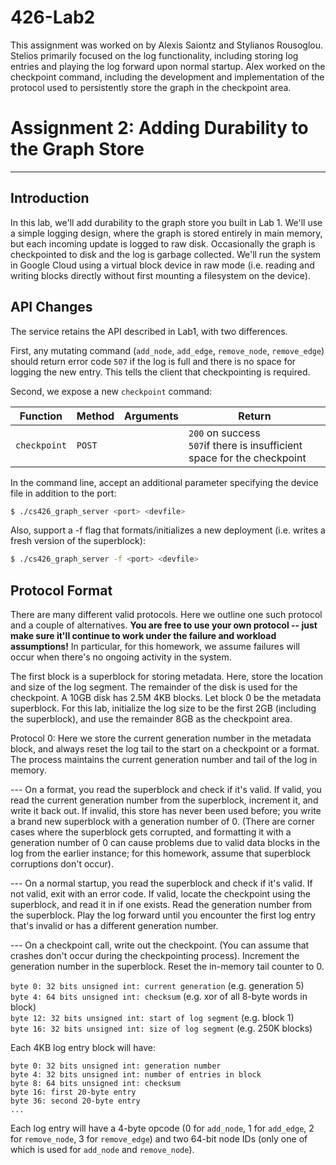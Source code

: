 # 426-Lab2

This assignment was worked on by Alexis Saiontz and Stylianos Rousoglou.
Stelios primarily focused on the log functionality, including storing log
entries and playing the log forward upon normal startup. Alex worked on the
checkpoint command, including the development and implementation of the 
protocol used to persistently store the graph in the checkpoint area.

# Assignment 2: Adding Durability to the Graph Store #

----

## Introduction ##

In this lab, we'll add durability to the graph store you built in Lab 1. We'll use a simple logging design, where the graph is stored entirely in main memory, but each incoming update is logged to raw disk. Occasionally the graph is checkpointed to disk and the log is garbage collected. We'll run the system in Google Cloud using a virtual block device in raw mode (i.e. reading and writing blocks directly without first mounting a filesystem on the device).

## API Changes ##

The service retains the API described in Lab1, with two differences.

First, any mutating command (`add_node`, `add_edge`, `remove_node`, `remove_edge`) should return error code `507` if the log is full and there is no space for logging the new entry. This tells the client that checkpointing is required.

Second, we expose a new `checkpoint` command:

   Function    | Method |    Arguments     | Return
-------------- | ------ | ---------------- | ------
 `checkpoint`    | `POST` |     |  `200` on success<br/> `507`if there is insufficient space for the checkpoint
 
 
In the command line, accept an additional parameter specifying the device file in addition to the port:

```sh
$ ./cs426_graph_server <port> <devfile>
```

Also, support a -f flag that formats/initializes a new deployment (i.e. writes a fresh version of the superblock):

```sh
$ ./cs426_graph_server -f <port> <devfile>
```

## Protocol Format ##

There are many different valid protocols. Here we outline one such protocol and a couple of alternatives. **You are free to use your own protocol -- just make sure it'll continue to work under the failure and workload assumptions!** In particular, for this homework, we assume failures will occur when there's no ongoing activity in the system.

The first block is a superblock for storing metadata. Here, store the location and size of the log segment. The remainder of the disk is used for the checkpoint. A 10GB disk has 2.5M 4KB blocks. Let block 0 be the metadata superblock. For this lab, initialize the log size to be the first 2GB (including the superblock), and use the remainder 8GB as the checkpoint area.

Protocol 0: Here we store the current generation number in the metadata block, and always reset the log tail to the start on a checkpoint or a format. The process maintains the current generation number and tail of the log in memory. 

--- On a format, you read the superblock and check if it's valid. If valid, you read the current generation number from the superblock, increment it, and write it back out. If invalid, this store has never been used before; you write a brand new superblock with a generation number of 0. (There are corner cases where the superblock gets corrupted, and formatting it with a generation number of 0 can cause problems due to valid data blocks in the log from the earlier instance; for this homework, assume that superblock corruptions don't occur).

--- On a normal startup, you read the superblock and check if it's valid. If not valid, exit with an error code. If valid, locate the checkpoint using the superblock, and read it in if one exists. Read the generation number from the superblock. Play the log forward until you encounter the first log entry that's invalid or has a different generation number.

--- On a checkpoint call, write out the checkpoint. (You can assume that crashes don't occur during the checkpointing process). Increment the generation number in the superblock. Reset the in-memory tail counter to 0.

`byte 0: 32 bits unsigned int: current generation` (e.g. generation 5)<br/>
`byte 4: 64 bits unsigned int: checksum` (e.g. xor of all 8-byte words in block)<br/>
`byte 12: 32 bits unsigned int: start of log segment` (e.g. block 1)<br/>
`byte 16: 32 bits unsigned int: size of log segment` (e.g. 250K blocks)<br/>

Each 4KB log entry block will have:

`byte 0: 32 bits unsigned int: generation number`<br/>
`byte 4: 32 bits unsigned int: number of entries in block`<br/>
`byte 8: 64 bits unsigned int: checksum`<br/>
`byte 16: first 20-byte entry`<br/>
`byte 36: second 20-byte entry`<br/>
`...`

Each log entry will have a 4-byte opcode (0 for `add_node`, 1 for `add_edge`, 2 for `remove_node`, 3 for `remove_edge`) and two 64-bit node IDs (only one of which is used for `add_node` and `remove_node`).
